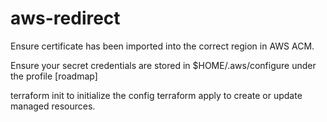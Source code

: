 # aws-redirect

Ensure certificate has been imported into the correct region in AWS ACM.

Ensure your secret credentials are stored in $HOME/.aws/configure under the profile [roadmap]

terraform init to initialize the config
terraform apply to create or update managed resources.
